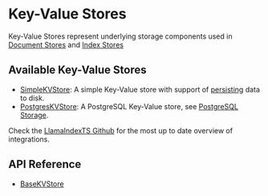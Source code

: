 # Key-Value Stores

Key-Value Stores represent underlying storage components used in [Document Stores](../doc_stores/index.md) and [Index Stores](../index_stores/index.md)

## Available Key-Value Stores

- [SimpleKVStore](../../../api/classes/SimpleKVStore.md): A simple Key-Value store with support of [persisting](../index.md#local-storage) data to disk.
- [PostgresKVStore](../../../api/classes/PostgresKVStore.md): A PostgreSQL Key-Value store, see [PostgreSQL Storage](../index.md#postgresql-storage).

Check the [LlamaIndexTS Github](https://github.com/run-llama/LlamaIndexTS) for the most up to date overview of integrations.

## API Reference

- [BaseKVStore](../../../api/classes/BaseKVStore.md)
